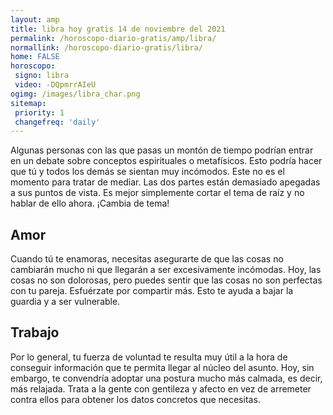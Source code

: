 ```yaml
---
layout: amp
title: libra hoy gratis 14 de noviembre del 2021 
permalink: /horoscopo-diario-gratis/amp/libra/
normallink: /horoscopo-diario-gratis/libra/
home: FALSE
horoscopo:
 signo: libra
 video: -DQpmrrAIeU
ogimg: /images/libra_char.png
sitemap:
 priority: 1
 changefreq: 'daily'
---
```



Algunas personas con las que pasas un montón de tiempo podrían entrar en un debate sobre conceptos espirituales o metafísicos. Esto podría hacer que tú y todos los demás se sientan muy incómodos. Este no es el momento para tratar de mediar. Las dos partes están demasiado apegadas a sus puntos de vista. Es mejor simplemente cortar el tema de raíz y no hablar de ello ahora. ¡Cambia de tema!

## Amor

Cuando tú te enamoras, necesitas asegurarte de que las cosas no cambiarán mucho ni que llegarán a ser excesivamente incómodas. Hoy, las cosas no son dolorosas, pero puedes sentir que las cosas no son perfectas con tu pareja. Esfuérzate por compartir más. Esto te ayuda a bajar la guardia y a ser vulnerable.

## Trabajo

Por lo general, tu fuerza de voluntad te resulta muy útil a la hora de conseguir información que te permita llegar al núcleo del asunto. Hoy, sin embargo, te convendría adoptar una postura mucho más calmada, es decir, más relajada. Trata a la gente con gentileza y afecto en vez de arremeter contra ellos para obtener los datos concretos que necesitas.